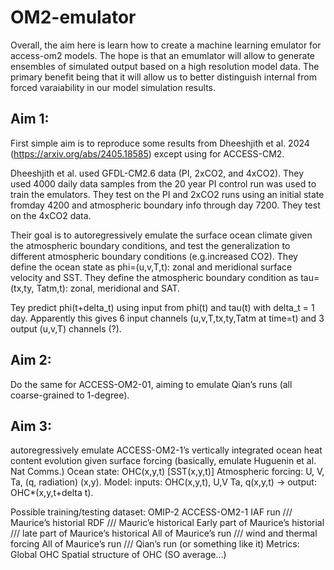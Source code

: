 # OM2-emulator
Overall, the aim here is learn how to create a machine learning emulator for access-om2 models. The hope is that an emumlator will allow to generate ensembles of simulated output based on a high resolution model data. The primary benefit being that it will allow us to better distinguish internal from forced varaiability in our model simulation results. 

## Aim 1: 
First simple aim is to reproduce some results from Dheeshjith et al. 2024 (https://arxiv.org/abs/2405.18585) except using for ACCESS-CM2. 

Dheeshjith et al. used GFDL-CM2.6 data (PI, 2xCO2, and 4xCO2). They used 4000 daily data samples from the 20 year PI control run was used to train the emulators. They test on the PI and 2xCO2 runs using an initial state fromday 4200 and atmospheric boundary info through day 7200. They test on the 4xCO2 data.

Their goal is to autoregressively emulate the surface ocean climate given the atmospheric boundary conditions, and test the generalization to different atmospheric boundary conditions (e.g.increased CO2). 
They define the ocean state as phi=(u,v,T,t): zonal and meridional surface velocity and SST. 
They define the atmospheric boundary condition as tau=(tx,ty, Tatm,t): zonal, meridional and SAT.

Tey predict phi(t+delta_t) using input from phi(t) and tau(t) with delta_t = 1 day. Apparently this gives 6 input channels (u,v,T,tx,ty,Tatm at time=t) and 3 output (u,v,T) channels (?). 

## Aim 2: 
Do the same for ACCESS-OM2-01, aiming to emulate Qian’s runs (all coarse-grained to 1-degree).

## Aim 3: 
autoregressively emulate ACCESS-OM2-1’s vertically integrated ocean heat content evolution given surface forcing (basically, emulate Huguenin et al. Nat Comms.)
Ocean state: OHC(x,y,t) [SST(x,y,t)]
Atmospheric forcing: U, V, Ta, (q, radiation) (x,y).
Model: inputs: OHC(x,y,t), U,V Ta, q(x,y,t) -> output: OHC*(x,y,t+delta t).

Possible training/testing dataset:
OMIP-2 ACCESS-OM2-1 IAF run /// Maurice’s historial
RDF /// Mauric’e historical
Early part of Maurice’s historial /// late part of Maurice’s historical 
All of Maurice’s run /// wind and thermal forcing
All of Maurice’s run /// Qian’s run (or something like it)
Metrics:
Global OHC
Spatial structure of OHC (SO average…)
